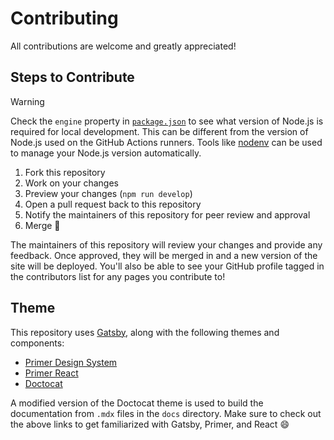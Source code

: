 # Contributing

All contributions are welcome and greatly appreciated!

## Steps to Contribute

> [!WARNING]
>
> Check the `engine` property in [`package.json`](./package.json) to see what
> version of Node.js is required for local development. This can be different
> from the version of Node.js used on the GitHub Actions runners. Tools like
> [nodenv](https://github.com/nodenv/nodenv) can be used to manage your Node.js
> version automatically.

1. Fork this repository
1. Work on your changes
1. Preview your changes (`npm run develop`)
1. Open a pull request back to this repository
1. Notify the maintainers of this repository for peer review and approval
1. Merge :tada:

The maintainers of this repository will review your changes and provide any
feedback. Once approved, they will be merged in and a new version of the site
will be deployed. You'll also be able to see your GitHub profile tagged in the
contributors list for any pages you contribute to!

## Theme

This repository uses [Gatsby](https://www.gatsbyjs.com/), along with the
following themes and components:

- [Primer Design System](https://primer.style/design/)
- [Primer React](https://primer.style/react/)
- [Doctocat](https://primer.style/doctocat/)

A modified version of the Doctocat theme is used to build the documentation from
`.mdx` files in the `docs` directory. Make sure to check out the above links to
get familiarized with Gatsby, Primer, and React :smile:
